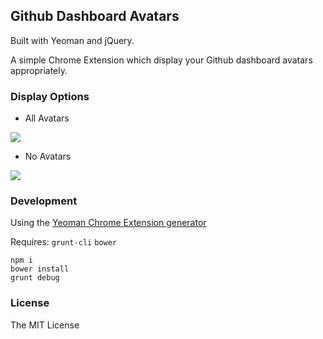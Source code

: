 ## Github Dashboard Avatars

Built with Yeoman and jQuery.

A simple Chrome Extension which display your Github dashboard avatars appropriately.

### Display Options

- All Avatars

![](http://cl.ly/image/0F102w1R3w1T/download/all-avatars.png)

- No Avatars

![](http://cl.ly/image/0j2C2L0b1P0w/download/no-avatars.png)

### Development

Using the [Yeoman Chrome Extension generator](https://github.com/yeoman/generator-chrome-extension)

Requires: `grunt-cli` `bower`

```
npm i
bower install
grunt debug
```

### License

The MIT License
